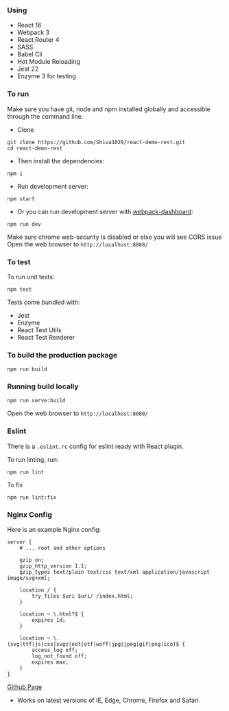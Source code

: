 ### Using

* React 16
* Webpack 3
* React Router 4
* SASS
* Babel Cli
* Hot Module Reloading
* Jest 22
* Enzyme 3 for testing

### To run
Make sure you have git, node and npm installed globally and accessible through the command line.

* Clone

```
git clone https://github.com/Shiva1029/react-demo-rest.git
cd react-demo-rest
```

* Then install the dependencies:

```
npm i
```

* Run development server:

```
npm start
```


* Or you can run development server with [webpack-dashboard](https://github.com/FormidableLabs/webpack-dashboard):

```
npm run dev
```
Make sure chrome web-security is disabled or else you will see CORS issue
Open the web browser to `http://localhost:8888/`

### To test
To run unit tests:

```
npm test
```

Tests come bundled with:

* Jest
* Enzyme
* React Test Utils
* React Test Renderer

### To build the production package

```
npm run build
```

### Running build locally

```
npm run serve:build
```
Open the web browser to `http://localhost:8080/`

### Eslint
There is a `.eslint.rc` config for eslint ready with React plugin.

To run linting, run:

```
npm run lint
```

To fix

```
npm run lint:fix
```

### Nginx Config

Here is an example Nginx config:

```
server {
	# ... root and other options

	gzip on;
	gzip_http_version 1.1;
	gzip_types text/plain text/css text/xml application/javascript image/svg+xml;

	location / {
		try_files $uri $uri/ /index.html;
	}

	location ~ \.html?$ {
		expires 1d;
	}

	location ~ \.(svg|ttf|js|css|svgz|eot|otf|woff|jpg|jpeg|gif|png|ico)$ {
		access_log off;
		log_not_found off;
		expires max;
	}
}
```
[Github Page](https://shiva1029.github.io/react-demo/)

* Works on latest versions of IE, Edge, Chrome, Firefox and Safari.
